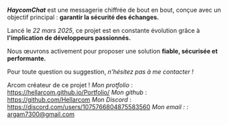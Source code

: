 
***HaycomChat*** est une messagerie chiffrée de bout en bout, conçue avec un objectif principal : **garantir la sécurité des échanges.**

Lancé le *22 mars 2025*, ce projet est en constante évolution grâce à **l'implication de développeurs passionnés.**

Nous œuvrons activement pour proposer une solution **fiable, sécurisée et performante.**

Pour toute question ou suggestion, *n'hésitez pas à me contacter !*

Arcom créateur de ce projet !
*Mon protfolio* : https://hellarcom.github.io/Portfolio/
*Mon github*    : https://github.com/Hellarcom
*Mon Discord*   : https://discord.com/users/1075766804875583560
*Mon email :*   : argam7300@gmail.com